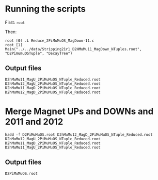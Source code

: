 # Running the scripts 

First: `root`

Then:

```
root [0] .L Reduce_2PiMuMuOS_MagDown-11.c
root [1] Main("../../data/Stripping21r1_D2HMuMu11_MagDown_NTuples.root", "D2PimumuOSTuple", "DecayTree")
```

## Output files

```
D2hMuMu11_MagU_2PiMuMuOS_NTuple_Reduced.root
D2hMuMu12_MagU_2PiMuMuOS_NTuple_Reduced.root
D2hMuMu11_MagD_2PiMuMuOS_NTuple_Reduced.root
D2hMuMu12_MagD_2PiMuMuOS_NTuple_Reduced.root

```

# Merge Magnet UPs and DOWNs and 2011 and 2012

```
hadd -f D2PiMuMuOS.root D2hMuMu12_MagD_2PiMuMuOS_NTuple_Reduced.root D2hMuMu12_MagU_2PiMuMuOS_NTuple_Reduced.root D2hMuMu11_MagD_2PiMuMuOS_NTuple_Reduced.root D2hMuMu11_MagU_2PiMuMuOS_NTuple_Reduced.root
```

## Output files

```
D2PiMuMuOS.root
```


